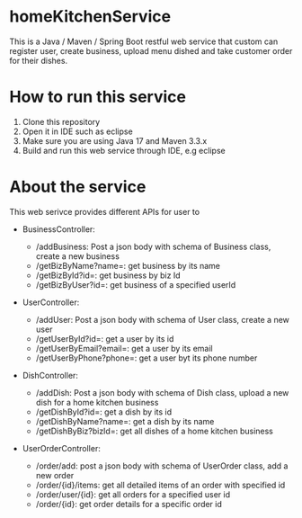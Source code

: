 # homeKitchenService

This is a Java / Maven / Spring Boot restful web service that custom can register user, create business, upload menu dished and take customer order for their dishes. 

# How to run this service
1. Clone this repository
2. Open it in IDE such as eclipse
3. Make sure you are using Java 17 and Maven 3.3.x
4. Build and run this web service through IDE, e.g eclipse

# About the service
This web serivce provides different APIs for user to 
- BusinessController: 
	* /addBusiness: Post a json body with schema of Business class, create a new business
	* /getBizByName?name=<businessName>: get business by its name
	* /getBizById?id=<businessId>: get business by biz Id
	* /getBizByUser?id=<userId>: get business of a specified userId

- UserController:
	* /addUser: Post a json body with schema of User class, create a new user
	* /getUserById?id=<userId>: get a user by its id
	* /getUserByEmail?email=<email>: get a user by its email
	* /getUserByPhone?phone=<phoneNumber>: get a user byt its phone number

- DishController:
	* /addDish: Post a json body with schema of Dish class, upload a new dish for a home kitchen business
	* /getDishById?id=<dishId>: get a dish by its id
	* /getDishByName?name=<dishName>: get a dish by its name
	* /getDishByBiz?bizId=<businessId>: get all dishes of a home kitchen business

- UserOrderController:
	* /order/add: post a json body with schema of UserOrder class, add a new order
	* /order/{id}/items: get all detailed items of an order with specified id
	* /order/user/{id}: get all orders for a specified user id
	* /order/{id}: get order details for a specific order id





